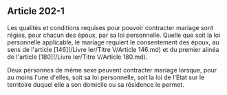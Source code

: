 Article 202-1
----
Les qualités et conditions requises pour pouvoir contracter mariage sont régies,
pour chacun des époux, par sa loi personnelle. Quelle que soit la loi
personnelle applicable, le mariage requiert le consentement des époux, au sens
de l'article [146](/Livre Ier/Titre V/Article 146.md) et du premier alinéa de l'article [180](/Livre Ier/Titre V/Article 180.md).

Deux personnes de même sexe peuvent contracter mariage lorsque, pour au moins
l'une d'elles, soit sa loi personnelle, soit la loi de l'Etat sur le territoire
duquel elle a son domicile ou sa résidence le permet.
